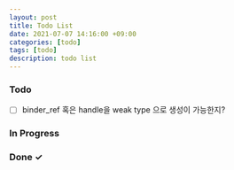 ```yaml
---
layout: post
title: Todo List
date: 2021-07-07 14:16:00 +09:00
categories: [todo]
tags: [todo]
description: todo list
---
```


### Todo
- [ ] binder_ref 혹은 handle을 weak type 으로 생성이 가능한지?

### In Progress


### Done ✓

